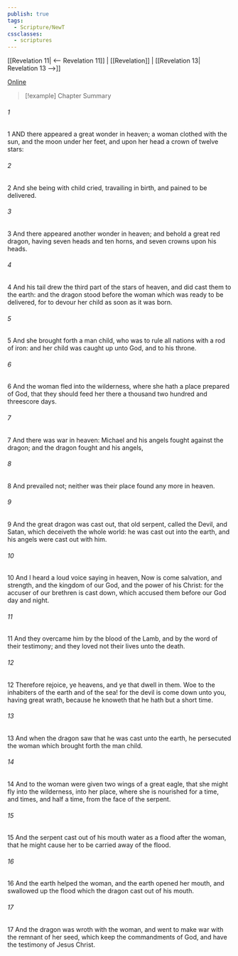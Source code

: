 ```yaml
---
publish: true
tags:
  - Scripture/NewT
cssclasses:
  - scriptures
---
```

[[Revelation 11| <-- Revelation 11]] | [[Revelation]] | [[Revelation 13| Revelation 13 -->]]

[Online](https://churchofjesuschrist.org/study/scriptures/nt/rev/12?lang=eng)

>[!example] Chapter Summary
>
###### 1
1 AND there appeared a great wonder in heaven; a woman clothed with the sun, and the moon under her feet, and upon her head a crown of twelve stars:
###### 2
2 And she being with child cried, travailing in birth, and pained to be delivered.
###### 3
3 And there appeared another wonder in heaven; and behold a great red dragon, having seven heads and ten horns, and seven crowns upon his heads.
###### 4
4 And his tail drew the third part of the stars of heaven, and did cast them to the earth: and the dragon stood before the woman which was ready to be delivered, for to devour her child as soon as it was born.
###### 5
5 And she brought forth a man child, who was to rule all nations with a rod of iron: and her child was caught up unto God, and to his throne.
###### 6
6 And the woman fled into the wilderness, where she hath a place prepared of God, that they should feed her there a thousand two hundred and threescore days.
###### 7
7 And there was war in heaven: Michael and his angels fought against the dragon; and the dragon fought and his angels,
###### 8
8 And prevailed not; neither was their place found any more in heaven.
###### 9
9 And the great dragon was cast out, that old serpent, called the Devil, and Satan, which deceiveth the whole world: he was cast out into the earth, and his angels were cast out with him.
###### 10
10 And I heard a loud voice saying in heaven, Now is come salvation, and strength, and the kingdom of our God, and the power of his Christ: for the accuser of our brethren is cast down, which accused them before our God day and night.
###### 11
11 And they overcame him by the blood of the Lamb, and by the word of their testimony; and they loved not their lives unto the death.
###### 12
12 Therefore rejoice, ye heavens, and ye that dwell in them. Woe to the inhabiters of the earth and of the sea! for the devil is come down unto you, having great wrath, because he knoweth that he hath but a short time.
###### 13
13 And when the dragon saw that he was cast unto the earth, he persecuted the woman which brought forth the man child.
###### 14
14 And to the woman were given two wings of a great eagle, that she might fly into the wilderness, into her place, where she is nourished for a time, and times, and half a time, from the face of the serpent.
###### 15
15 And the serpent cast out of his mouth water as a flood after the woman, that he might cause her to be carried away of the flood.
###### 16
16 And the earth helped the woman, and the earth opened her mouth, and swallowed up the flood which the dragon cast out of his mouth.
###### 17
17 And the dragon was wroth with the woman, and went to make war with the remnant of her seed, which keep the commandments of God, and have the testimony of Jesus Christ.




